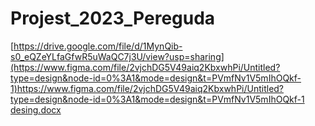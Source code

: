# Projest_2023_Pereguda
[https://drive.google.com/file/d/1MynQib-s0_eQZeYLfaGfwR5uWaQC7j3U/view?usp=sharing](https://www.figma.com/file/2vjchDG5V49aiq2KbxwhPi/Untitled?type=design&node-id=0%3A1&mode=design&t=PVmfNv1V5mIhOQkf-1)https://www.figma.com/file/2vjchDG5V49aiq2KbxwhPi/Untitled?type=design&node-id=0%3A1&mode=design&t=PVmfNv1V5mIhOQkf-1
[desing.docx](https://github.com/2privet2/Projest_2023_Pereguda/files/14203447/desing.docx)
